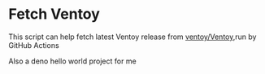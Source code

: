 # Fetch Ventoy
This script can help fetch latest Ventoy release from [ventoy/Ventoy](https://github.com/ventoy/Ventoy),run by GitHub Actions

Also a deno hello world project for me